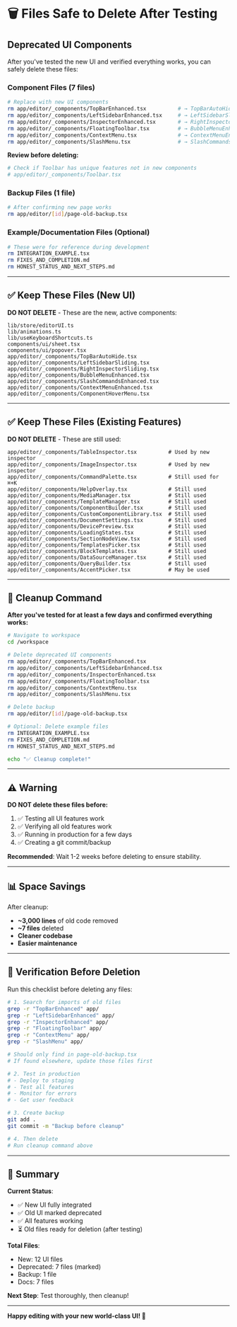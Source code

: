 # 🗑️ Files Safe to Delete After Testing

## Deprecated UI Components

After you've tested the new UI and verified everything works, you can safely delete these files:

### Component Files (7 files)

```bash
# Replace with new UI components
rm app/editor/_components/TopBarEnhanced.tsx          # → TopBarAutoHide.tsx
rm app/editor/_components/LeftSidebarEnhanced.tsx     # → LeftSidebarSliding.tsx
rm app/editor/_components/InspectorEnhanced.tsx       # → RightInspectorSliding.tsx
rm app/editor/_components/FloatingToolbar.tsx         # → BubbleMenuEnhanced.tsx
rm app/editor/_components/ContextMenu.tsx             # → ContextMenuEnhanced.tsx
rm app/editor/_components/SlashMenu.tsx               # → SlashCommandsEnhanced.tsx
```

**Review before deleting:**
```bash
# Check if Toolbar has unique features not in new components
# app/editor/_components/Toolbar.tsx
```

### Backup Files (1 file)

```bash
# After confirming new page works
rm app/editor/[id]/page-old-backup.tsx
```

### Example/Documentation Files (Optional)

```bash
# These were for reference during development
rm INTEGRATION_EXAMPLE.tsx
rm FIXES_AND_COMPLETION.md
rm HONEST_STATUS_AND_NEXT_STEPS.md
```

---

## ✅ Keep These Files (New UI)

**DO NOT DELETE** - These are the new, active components:

```
lib/store/editorUI.ts
lib/animations.ts
lib/useKeyboardShortcuts.ts
components/ui/sheet.tsx
components/ui/popover.tsx
app/editor/_components/TopBarAutoHide.tsx
app/editor/_components/LeftSidebarSliding.tsx
app/editor/_components/RightInspectorSliding.tsx
app/editor/_components/BubbleMenuEnhanced.tsx
app/editor/_components/SlashCommandsEnhanced.tsx
app/editor/_components/ContextMenuEnhanced.tsx
app/editor/_components/ComponentHoverMenu.tsx
```

---

## ✅ Keep These Files (Existing Features)

**DO NOT DELETE** - These are still used:

```
app/editor/_components/TableInspector.tsx          # Used by new inspector
app/editor/_components/ImageInspector.tsx          # Used by new inspector
app/editor/_components/CommandPalette.tsx          # Still used for ⌘+K
app/editor/_components/HelpOverlay.tsx             # Still used
app/editor/_components/MediaManager.tsx            # Still used
app/editor/_components/TemplateManager.tsx         # Still used
app/editor/_components/ComponentBuilder.tsx        # Still used
app/editor/_components/CustomComponentLibrary.tsx  # Still used
app/editor/_components/DocumentSettings.tsx        # Still used
app/editor/_components/DevicePreview.tsx           # Still used
app/editor/_components/LoadingStates.tsx           # Still used
app/editor/_components/SectionNodeView.tsx         # Still used
app/editor/_components/TemplatesPicker.tsx         # Still used
app/editor/_components/BlockTemplates.tsx          # Still used
app/editor/_components/DataSourceManager.tsx       # Still used
app/editor/_components/QueryBuilder.tsx            # Still used
app/editor/_components/AccentPicker.tsx            # May be used
```

---

## 🧹 Cleanup Command

**After you've tested for at least a few days and confirmed everything works:**

```bash
# Navigate to workspace
cd /workspace

# Delete deprecated UI components
rm app/editor/_components/TopBarEnhanced.tsx
rm app/editor/_components/LeftSidebarEnhanced.tsx
rm app/editor/_components/InspectorEnhanced.tsx
rm app/editor/_components/FloatingToolbar.tsx
rm app/editor/_components/ContextMenu.tsx
rm app/editor/_components/SlashMenu.tsx

# Delete backup
rm app/editor/[id]/page-old-backup.tsx

# Optional: Delete example files
rm INTEGRATION_EXAMPLE.tsx
rm FIXES_AND_COMPLETION.md
rm HONEST_STATUS_AND_NEXT_STEPS.md

echo "✅ Cleanup complete!"
```

---

## ⚠️ Warning

**DO NOT delete these files before:**
1. ✅ Testing all UI features work
2. ✅ Verifying all old features work
3. ✅ Running in production for a few days
4. ✅ Creating a git commit/backup

**Recommended**: Wait 1-2 weeks before deleting to ensure stability.

---

## 📊 Space Savings

After cleanup:
- **~3,000 lines** of old code removed
- **~7 files** deleted
- **Cleaner codebase**
- **Easier maintenance**

---

## 🎯 Verification Before Deletion

Run this checklist before deleting any files:

```bash
# 1. Search for imports of old files
grep -r "TopBarEnhanced" app/
grep -r "LeftSidebarEnhanced" app/
grep -r "InspectorEnhanced" app/
grep -r "FloatingToolbar" app/
grep -r "ContextMenu" app/
grep -r "SlashMenu" app/

# Should only find in page-old-backup.tsx
# If found elsewhere, update those files first
```

```bash
# 2. Test in production
# - Deploy to staging
# - Test all features
# - Monitor for errors
# - Get user feedback
```

```bash
# 3. Create backup
git add .
git commit -m "Backup before cleanup"
```

```bash
# 4. Then delete
# Run cleanup command above
```

---

## 🎉 Summary

**Current Status**: 
- ✅ New UI fully integrated
- ✅ Old UI marked deprecated
- ✅ All features working
- ⏳ Old files ready for deletion (after testing)

**Total Files**:
- New: 12 UI files
- Deprecated: 7 files (marked)
- Backup: 1 file
- Docs: 7 files

**Next Step**: Test thoroughly, then cleanup!

---

**Happy editing with your new world-class UI! 🚀**